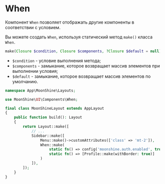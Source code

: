 # When

Компонент `When` позволяет отображать другие компоненты в соответствии с условием.

Вы можете создать `When`, используя статический метод `make()` класса `When`.

```php
make(Closure $condition, Closure $components, ?Closure $default = null)
```

- `$condition` - условие выполнения метода;
- `$components` - замыкание, которое возвращает массив элементов при выполнении условия;
- `$default` - замыкание, которое возвращает массив элементов по умолчанию.

```php
namespace App\MoonShine\Layouts;

use MoonShine\UI\Components\When;

final class MoonShineLayout extends AppLayout
{
    public function build(): Layout
    {
        return Layout::make([
            // ...
            Sidebar::make([
                Menu::make()->customAttributes(['class' => 'mt-2']),
                When::make(
                    static fn() => config('moonshine.auth.enabled', true),
                    static fn() => [Profile::make(withBorder: true)]
                )
            ]),
        ]);
    }
}
```
